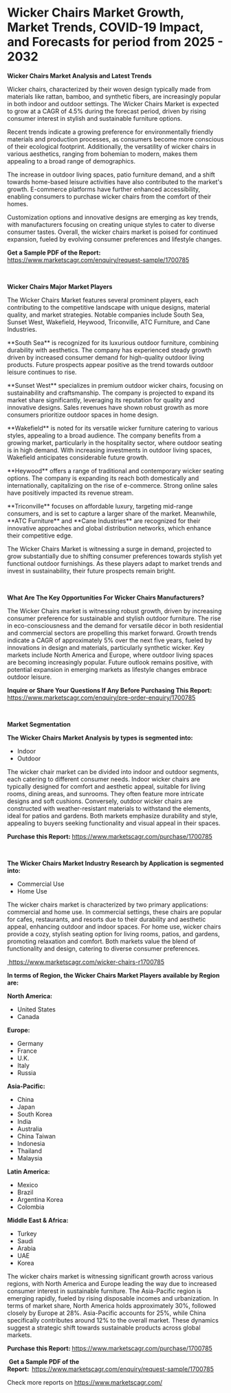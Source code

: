 <p><h1>Wicker Chairs Market Growth, Market Trends, COVID-19 Impact, and Forecasts for period from 2025 - 2032</h1></p><p><strong>Wicker Chairs Market Analysis and Latest Trends</strong></p>
<p><p>Wicker chairs, characterized by their woven design typically made from materials like rattan, bamboo, and synthetic fibers, are increasingly popular in both indoor and outdoor settings. The Wicker Chairs Market is expected to grow at a CAGR of 4.5% during the forecast period, driven by rising consumer interest in stylish and sustainable furniture options. </p><p>Recent trends indicate a growing preference for environmentally friendly materials and production processes, as consumers become more conscious of their ecological footprint. Additionally, the versatility of wicker chairs in various aesthetics, ranging from bohemian to modern, makes them appealing to a broad range of demographics. </p><p>The increase in outdoor living spaces, patio furniture demand, and a shift towards home-based leisure activities have also contributed to the market's growth. E-commerce platforms have further enhanced accessibility, enabling consumers to purchase wicker chairs from the comfort of their homes. </p><p>Customization options and innovative designs are emerging as key trends, with manufacturers focusing on creating unique styles to cater to diverse consumer tastes. Overall, the wicker chairs market is poised for continued expansion, fueled by evolving consumer preferences and lifestyle changes.</p></p>
<p><strong>Get a Sample PDF of the Report:&nbsp;</strong> <a href="https://www.marketscagr.com/enquiry/request-sample/1700785?utm_campaign=2269&utm_medium=2&utm_source=Github&utm_content=ia&utm_term=16022025&utm_id=wicker-chairs">https://www.marketscagr.com/enquiry/request-sample/1700785</a></p>
<p>&nbsp;</p>
<p><strong>Wicker Chairs Major Market Players</strong></p>
<p><p>The Wicker Chairs Market features several prominent players, each contributing to the competitive landscape with unique designs, material quality, and market strategies. Notable companies include South Sea, Sunset West, Wakefield, Heywood, Triconville, ATC Furniture, and Cane Industries.</p><p>**South Sea** is recognized for its luxurious outdoor furniture, combining durability with aesthetics. The company has experienced steady growth driven by increased consumer demand for high-quality outdoor living products. Future prospects appear positive as the trend towards outdoor leisure continues to rise.</p><p>**Sunset West** specializes in premium outdoor wicker chairs, focusing on sustainability and craftsmanship. The company is projected to expand its market share significantly, leveraging its reputation for quality and innovative designs. Sales revenues have shown robust growth as more consumers prioritize outdoor spaces in home design.</p><p>**Wakefield** is noted for its versatile wicker furniture catering to various styles, appealing to a broad audience. The company benefits from a growing market, particularly in the hospitality sector, where outdoor seating is in high demand. With increasing investments in outdoor living spaces, Wakefield anticipates considerable future growth.</p><p>**Heywood** offers a range of traditional and contemporary wicker seating options. The company is expanding its reach both domestically and internationally, capitalizing on the rise of e-commerce. Strong online sales have positively impacted its revenue stream.</p><p>**Triconville** focuses on affordable luxury, targeting mid-range consumers, and is set to capture a larger share of the market. Meanwhile, **ATC Furniture** and **Cane Industries** are recognized for their innovative approaches and global distribution networks, which enhance their competitive edge.</p><p>The Wicker Chairs Market is witnessing a surge in demand, projected to grow substantially due to shifting consumer preferences towards stylish yet functional outdoor furnishings. As these players adapt to market trends and invest in sustainability, their future prospects remain bright.</p></p>
<p>&nbsp;</p>
<p><strong>What Are The Key Opportunities For Wicker Chairs Manufacturers?</strong></p>
<p><p>The Wicker Chairs market is witnessing robust growth, driven by increasing consumer preference for sustainable and stylish outdoor furniture. The rise in eco-consciousness and the demand for versatile décor in both residential and commercial sectors are propelling this market forward. Growth trends indicate a CAGR of approximately 5% over the next five years, fueled by innovations in design and materials, particularly synthetic wicker. Key markets include North America and Europe, where outdoor living spaces are becoming increasingly popular. Future outlook remains positive, with potential expansion in emerging markets as lifestyle changes embrace outdoor leisure.</p></p>
<p><strong>Inquire or Share Your Questions If Any Before Purchasing This Report:</strong> <a href="https://www.marketscagr.com/enquiry/pre-order-enquiry/1700785?utm_campaign=2269&utm_medium=2&utm_source=Github&utm_content=ia&utm_term=16022025&utm_id=wicker-chairs">https://www.marketscagr.com/enquiry/pre-order-enquiry/1700785</a></p>
<p>&nbsp;</p>
<p><strong>Market Segmentation</strong></p>
<p><strong>The Wicker Chairs Market Analysis by types is segmented into:</strong></p>
<p><ul><li>Indoor</li><li>Outdoor</li></ul></p>
<p><p>The wicker chair market can be divided into indoor and outdoor segments, each catering to different consumer needs. Indoor wicker chairs are typically designed for comfort and aesthetic appeal, suitable for living rooms, dining areas, and sunrooms. They often feature more intricate designs and soft cushions. Conversely, outdoor wicker chairs are constructed with weather-resistant materials to withstand the elements, ideal for patios and gardens. Both markets emphasize durability and style, appealing to buyers seeking functionality and visual appeal in their spaces.</p></p>
<p><strong>Purchase this Report:&nbsp;</strong><a href="https://www.marketscagr.com/purchase/1700785?utm_campaign=2269&utm_medium=2&utm_source=Github&utm_content=ia&utm_term=16022025&utm_id=wicker-chairs">https://www.marketscagr.com/purchase/1700785</a></p>
<p>&nbsp;</p>
<p><strong>The Wicker Chairs Market Industry Research by Application is segmented into:</strong></p>
<p><ul><li>Commercial Use</li><li>Home Use</li></ul></p>
<p><p>The wicker chairs market is characterized by two primary applications: commercial and home use. In commercial settings, these chairs are popular for cafes, restaurants, and resorts due to their durability and aesthetic appeal, enhancing outdoor and indoor spaces. For home use, wicker chairs provide a cozy, stylish seating option for living rooms, patios, and gardens, promoting relaxation and comfort. Both markets value the blend of functionality and design, catering to diverse consumer preferences.</p></p>
<p><a href="https://www.marketscagr.com/wicker-chairs-r1700785?utm_campaign=2269&utm_medium=2&utm_source=Github&utm_content=ia&utm_term=16022025&utm_id=wicker-chairs">&nbsp;https://www.marketscagr.com/wicker-chairs-r1700785</a></p>
<p><strong>In terms of Region, the Wicker Chairs Market Players available by Region are:</strong></p>
<p>
    <p> <strong> North America: </strong>
        <ul>
            <li>United States</li>
            <li>Canada</li>
        </ul>
        </p> 
    <p> <strong> Europe: </strong>
        <ul>
            <li>Germany</li>
            <li>France</li>
            <li>U.K.</li>
            <li>Italy</li>
            <li>Russia</li>
        </ul>
        </p> 
    <p> <strong> Asia-Pacific: </strong>
        <ul>
            <li>China</li>
            <li>Japan</li>
            <li>South Korea</li>
            <li>India</li>
            <li>Australia</li>
            <li>China Taiwan</li>
            <li>Indonesia</li>
            <li>Thailand</li>
            <li>Malaysia</li>
        </ul>
        </p> 
    <p> <strong> Latin America: </strong>
        <ul>
            <li>Mexico</li>
            <li>Brazil</li>
            <li>Argentina Korea</li>
            <li>Colombia</li>
        </ul>
        </p> 
    <p> <strong> Middle East & Africa: </strong>
        <ul>
            <li>Turkey</li>
            <li>Saudi</li>
            <li>Arabia</li>
            <li>UAE</li>
            <li>Korea</li>
        </ul>
    </p>
    </p>
<p><p>The wicker chairs market is witnessing significant growth across various regions, with North America and Europe leading the way due to increased consumer interest in sustainable furniture. The Asia-Pacific region is emerging rapidly, fueled by rising disposable incomes and urbanization. In terms of market share, North America holds approximately 30%, followed closely by Europe at 28%. Asia-Pacific accounts for 25%, while China specifically contributes around 12% to the overall market. These dynamics suggest a strategic shift towards sustainable products across global markets.</p></p>
<p><strong>Purchase this Report: </strong><a href="https://www.marketscagr.com/purchase/1700785?utm_campaign=2269&utm_medium=2&utm_source=Github&utm_content=ia&utm_term=16022025&utm_id=wicker-chairs">https://www.marketscagr.com/purchase/1700785</a></p>
<p>&nbsp;<strong>Get a Sample PDF of the Report:&nbsp;&nbsp;</strong><a href="https://www.marketscagr.com/enquiry/request-sample/1700785?utm_campaign=2269&utm_medium=2&utm_source=Github&utm_content=ia&utm_term=16022025&utm_id=wicker-chairs">https://www.marketscagr.com/enquiry/request-sample/1700785</a></p>
<p><strong></strong></p>
<p>Check more reports on <a href="https://www.marketscagr.com/?utm_campaign=2269&utm_medium=2&utm_source=Github&utm_content=ia&utm_term=16022025&utm_id=wicker-chairs">https://www.marketscagr.com/</a></p>